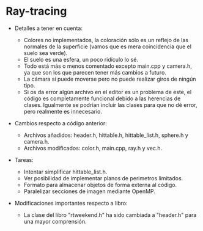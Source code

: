 # Ray-tracing

- Detalles a tener en cuenta:
    * Colores no implementados, la coloración sólo es un reflejo de las normales de la superficie (vamos que es mera coincidencia que el suelo sea verde).
    * El suelo es una esfera, un poco ridículo lo sé.
    * Todo está más o menos comentado excepto main.cpp y camera.h, ya que son los que parecen tener más cambios a futuro.
    * La cámara sí puede moverse pero no puede realizar giros de ningún tipo.
    * Si os da error algún archivo en el editor es un problema de este, el código es completamente funcional debido a las herencias de clases. Igualmente se podrían incluir las clases para que no dé error, pero realmente es innecesario.

- Cambios respecto a código anterior:
    * Archivos añadidos: header.h, hittable.h, hittable_list.h, sphere.h y camera.h.
    * Archivos modificados: color.h, main.cpp, ray.h y vec.h.

- Tareas:
    * Intentar simplificar hittable_list.h.
    * Ver posibilidad de implementar planos de perimetros limitados.
    * Formato para almacenar objetos de forma externa al código.
    * Paralelizar secciones de imagen mediante OpenMP.

- Modificaciones importantes respecto a libro:
    * La clase del libro "rtweekend.h" ha sido cambiada a "header.h" para una mayor comprensión.